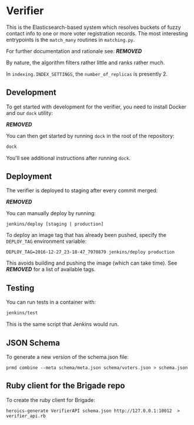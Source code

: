 # Verifier

This is the Elasticsearch-based system which resolves buckets of fuzzy contact
info to one or more voter registration records. The most interesting
entrypoints is the `match_many` routines in `matching.py`.

For further documentation and rationale see:
***REMOVED***

By nature, the algorithm filters rather little and ranks rather much.

In `indexing.INDEX_SETTINGS`, the `number_of_replicas` is presently 2.

## Development

To get started with development for the verifier, you need to install
Docker and our `dock` utility:

***REMOVED***

You can then get started by running `dock` in the root of the repository:

```bash
dock
```

You'll see additional instructions after running `dock`.

## Deployment

The verifier is deployed to staging after every commit merged:

***REMOVED***

You can manually deploy by running:

```
jenkins/deploy [staging | production]
```

To deploy an image tag that has already been pushed, specify
the `DEPLOY_TAG` environment variable:

```
DEPLOY_TAG=2016-12-27_23-18-47_7970879 jenkins/deploy production
```

This avoids building and pushing the image (which can take time).
See ***REMOVED*** for a list of
available tags.

## Testing

You can run tests in a container with:

```bash
jenkins/test
```

This is the same script that Jenkins would run.

## JSON Schema

To generate a new version of the schema.json file:

```
prmd combine --meta schema/meta.json schema/voters.json > schema.json
```

## Ruby client for the Brigade repo

To create the ruby client for Brigade:

```
heroics-generate VerifierAPI schema.json http://127.0.0.1:10012  > verifier_api.rb
```
